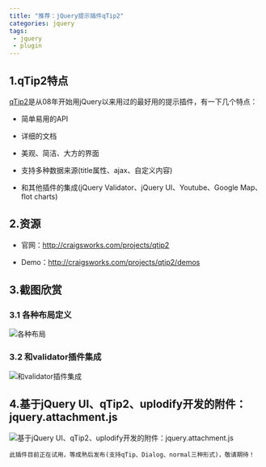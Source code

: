 ```yaml
---
title: "推荐：jQuery提示插件qTip2"
categories: jquery
tags: 
 - jquery
 - plugin
---
```


## 1.qTip2特点

[qTip2](http://craigsworks.com/projects/qtip2)是从08年开始用jQuery以来用过的最好用的提示插件，有一下几个特点：

* 简单易用的API

* 详细的文档

* 美观、简洁、大方的界面

* 支持多种数据来源(title属性、ajax、自定义内容)

* 和其他插件的集成(jQuery Validator、jQuery UI、Youtube、Google Map、flot charts)

## 2.资源

* 官网：http://craigsworks.com/projects/qtip2

* Demo：http://craigsworks.com/projects/qtip2/demos

## 3.截图欣赏

### 3.1 各种布局定义

![各种布局](/files/2012/04/qtip2/qtip2-demo.png)

### 3.2 和validator插件集成

![和validator插件集成](/files/2012/04/qtip2/qtip2-intergration-validator.png)

## 4.基于jQuery UI、qTip2、uplodify开发的附件：jquery.attachment.js

![基于jQuery UI、qTip2、uplodify开发的附件：jquery.attachment.js](/files/2012/04/qtip2/jquery-plugin-attachment.png)

	此插件目前正在试用，等成熟后发布(支持qTip、Dialog、normal三种形式)，敬请期待！